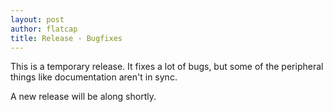 ```yaml
---
layout: post
author: flatcap
title: Release - Bugfixes
---
```


This is a temporary release.  It fixes a lot of bugs, but some of the
peripheral things like documentation aren't in sync.

A new release will be along shortly.

